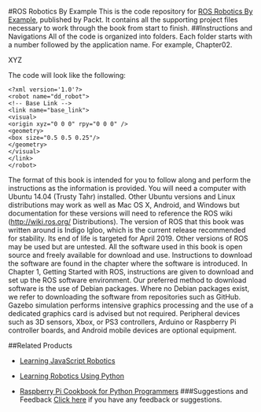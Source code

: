 #ROS Robotics By Example
This is the code repository for [ROS Robotics By Example](https://www.packtpub.com/hardware-and-creative/ros-robotics-example?utm_source=github&utm_medium=repository&utm_campaign=9781782175193), published by Packt. It contains all the supporting project files necessary to work through the book from start to finish.
##Instructions and Navigations
All of the code is organized into folders. Each folder starts with a number followed by the application name. For example, Chapter02.

XYZ

The code will look like the following:
```
<?xml version='1.0'?>
<robot name="dd_robot">
<!-- Base Link -->
<link name="base_link">
<visual>
<origin xyz="0 0 0" rpy="0 0 0" />
<geometry>
<box size="0.5 0.5 0.25"/>
</geometry>
</visual>
</link>
</robot>
```

The format of this book is intended for you to follow along and perform the 
instructions as the information is provided. You will need a computer with Ubuntu 
14.04 (Trusty Tahr) installed. Other Ubuntu versions and Linux distributions 
may work as well as Mac OS X, Android, and Windows but documentation for 
these versions will need to reference the ROS wiki (http://wiki.ros.org/
Distributions).
The version of ROS that this book was written around is Indigo Igloo, which is the 
current release recommended for stability. Its end of life is targeted for April 2019. 
Other versions of ROS may be used but are untested.
All the software used in this book is open source and freely available for download 
and use. Instructions to download the software are found in the chapter where the 
software is introduced. In Chapter 1, Getting Started with ROS, instructions are given 
to download and set up the ROS software environment.
Our preferred method to download software is the use of Debian packages. Where 
no Debian packages exist, we refer to downloading the software from repositories 
such as GitHub.
Gazebo simulation performs intensive graphics processing and the use of a dedicated 
graphics card is advised but not required.
Peripheral devices such as 3D sensors, Xbox, or PS3 controllers, Arduino or 
Raspberry Pi controller boards, and Android mobile devices are optional equipment.

##Related Products
* [Learning JavaScript Robotics](https://www.packtpub.com/hardware-and-creative/learning-javascript-robotics?utm_source=github&utm_medium=repository&utm_campaign=9781785883347)

* [Learning Robotics Using Python](https://www.packtpub.com/application-development/learning-robotics-using-python?utm_source=github&utm_medium=repository&utm_campaign=9781783287536)

* [Raspberry Pi Cookbook for Python Programmers](https://www.packtpub.com/hardware-and-creative/raspberry-pi-cookbook-python-programmers?utm_source=github&utm_medium=repository&utm_campaign=9781849696623)
###Suggestions and Feedback
[Click here](https://docs.google.com/forms/d/e/1FAIpQLSe5qwunkGf6PUvzPirPDtuy1Du5Rlzew23UBp2S-P3wB-GcwQ/viewform) if you have any feedback or suggestions.
